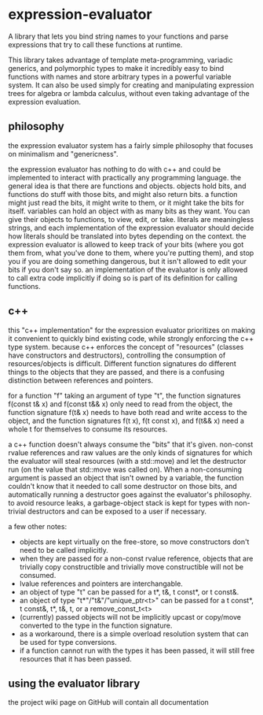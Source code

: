 # expression-evaluator
A library that lets you bind string names to your functions and parse expressions that try to call these functions at runtime.

This library takes advantage of template meta-programming, variadic generics, and polymorphic types to make it incredibly easy to bind functions with names and store arbitrary types in a powerful variable system.
It can also be used simply for creating and manipulating expression trees for algebra or lambda calculus, without even taking advantage of the expression evaluation.

## philosophy
the expression evaluator system has a fairly simple philosophy that focuses on minimalism and "genericness".

the expression evaluator has nothing to do with c++ and could be implemented to interact with practically any programming language. the general idea is that there are functions and objects. objects hold bits, and functions do stuff with those bits, and might also return bits. a function might just read the bits, it might write to them, or it might take the bits for itself.
variables can hold an object with as many bits as they want. You can give their objects to functions, to view, edit, or take.
literals are meaningless strings, and each implementation of the expression evaluator should decide how literals should be translated into bytes depending on the context.
the expression evaluator is allowed to keep track of your bits (where you got them from, what you've done to them, where you're putting them), and stop you if you are doing something dangerous, but it isn't allowed to edit your bits if you don't say so.
an implementation of the evaluator is only allowed to call extra code implicitly if doing so is part of its definition for calling functions.

## c++
this "c++ implementation" for the expression evaluator prioritizes on making it convenient to quickly bind existing code, while strongly enforcing the c++ type system. because c++ enforces the concept of "resources" (classes have constructors and destructors), controlling the consumption of resources/objects is difficult. Different function signatures do different things to the objects that they are passed, and there is a confusing distinction between references and pointers.

for a function "f" taking an argument of type "t", the function signatures f(const t& x) and f(const t&& x) only need to read from the object, the function signature f(t& x) needs to have both read and write access to the object, and the function signatures f(t x), f(t const x), and f(t&& x) need a whole t for themselves to consume its resources.

a c++ function doesn't always consume the "bits" that it's given. non-const rvalue references and raw values are the only kinds of signatures for which the evaluator will steal resources (with a std::move) and let the destructor run (on the value that std::move was called on). When a non-consuming argument is passed an object that isn't owned by a variable, the function couldn't know that it needed to call some destructor on those bits, and automatically running a destructor goes against the evaluator's philosophy. to avoid resource leaks, a garbage-object stack is kept for types with non-trivial destructors and can be exposed to a user if necessary.

a few other notes:
- objects are kept virtually on the free-store, so move constructors don't need to be called implicitly.
- when they are passed for a non-const rvalue reference, objects that are trivially copy constructible and trivially move constructible will not be consumed.
- lvalue references and pointers are interchangable.
- an object of type "t" can be passed for a t*, t&, t const*, or t const&. 
- an object of type "t*"/"t&"/"unique_ptr<<t>t>" can be passed for a t const*, t const&, t*, t&, t, or a remove_const_t<<t>t>
- (currently) passed objects will not be implicitly upcast or copy/move converted to the type in the function signature.
- as a workaround, there is a simple overload resolution system that can be used for type conversions.
- if a function cannot run with the types it has been passed, it will still free resources that it has been passed.

## using the evaluator library
the project wiki page on GitHub will contain all documentation
